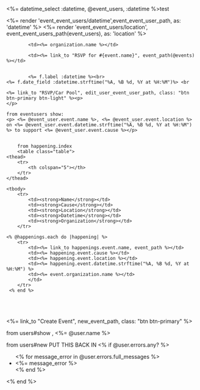 <%= datetime_select :datetime, @event_users, :datetime %>test 



<td><%= render 'event_event_users/datetime',event_event_user_path, as: 'datetime' %></td>
			<td><%= render 'event_event_users/location', event_event_users_path(event_users), as: 'location' %></td>

			<td><%= organization.name %></td>

			<td><%= link_to "RSVP for #{event.name}", event_path(@events) %></td>


			<%= f.label :datetime %><br>
	<%= f.date_field :datetime.strftime("%A, %B %d, %Y at %H:%M")%> <br

	<%= link_to "RSVP/Car Pool", edit_user_event_user_path, class: "btn btn-primary btn-light" %><p>
	</p>

	from eventusers show:
	<p> <%= @event_user.event.name %>, <%= @event_user.event.location %> on <%= @event_user.event.datetime.strftime("%A, %B %d, %Y at %H:%M") %> to support <%= @event_user.event.cause %></p>
		

		from happening.index
		<table class="table">
	<thead>
		<tr>
			<th colspan="5"></th>
		</tr>
	</thead>

	<tbody>
		<tr>
			<td><strong>Name</strong></td>
			<td><strong>Cause</strong></td>
			<td><strong>Location</strong></td>
			<td><strong>Datetime</strong></td>
			<td><strong>Organization</strong></td>		
		</tr>

	<% @happenings.each do |happening| %>
		<tr>
			<td><%= link_to happenings.event.name, event_path %></td>
			<td><%= happening.event.cause %></td>
			<td><%= happening.event.location %></td>
			<td><%= happening.event.datetime.strftime("%A, %B %d, %Y at %H:%M") %>
			<td><%= event.organization.name %></td>
			</td>
		</tr>
	 <% end %>
</tbody>
</table>
<br>
	<br>
	<br><%= link_to "Create Event", new_event_path, class: "btn btn-primary" %> <br>

from users#show
, <%= @user.name %>

from users#new PUT THIS BACK IN
  <% if @user.errors.any? %>
    <ul class="Signup_Errors">
    <% for message_error in @user.errors.full_messages %>
      <li> <%= message_error %></li>
    <% end %>
    </ul>
  <% end %>

